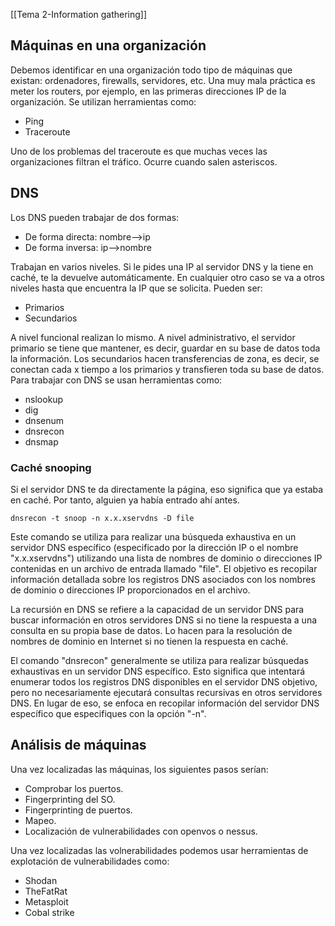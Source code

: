 [[Tema 2-Information gathering]]

## Máquinas en una organización
Debemos identificar en una organización todo tipo de máquinas que existan: ordenadores, firewalls, servidores, etc. Una muy mala práctica es meter los routers, por ejemplo, en las primeras direcciones IP de la organización. Se utilizan herramientas como:
+ Ping
+ Traceroute

Uno de los problemas del traceroute es que muchas veces las organizaciones filtran el tráfico. Ocurre cuando salen asteriscos.

## DNS
Los DNS pueden trabajar de dos formas: 
+ De forma directa: nombre-->ip
+ De forma inversa: ip-->nombre

Trabajan en varios niveles. Si le pides una IP al servidor DNS y la tiene en caché, te la devuelve automáticamente. En cualquier otro caso se va a otros niveles hasta que encuentra la IP que se solicita. Pueden ser: 
+ Primarios
+ Secundarios

A nivel funcional realizan lo mismo. A nivel administrativo, el servidor primario se tiene que mantener, es decir, guardar en su base de datos toda la información. Los secundarios hacen transferencias de zona, es decir, se conectan cada x tiempo a los primarios y transfieren toda su base de datos. Para trabajar con DNS se usan herramientas como:
+ nslookup
+ dig
+ dnsenum
+ dnsrecon
+ dnsmap

### Caché snooping
Si el servidor DNS te da directamente la página, eso significa que ya estaba en caché. Por tanto, alguien ya había entrado ahí antes. 

```
dnsrecon -t snoop -n x.x.xservdns -D file
```
Este comando se utiliza para realizar una búsqueda exhaustiva en un servidor DNS específico (especificado por la dirección IP o el nombre "x.x.xservdns") utilizando una lista de nombres de dominio o direcciones IP contenidas en un archivo de entrada llamado "file". El objetivo es recopilar información detallada sobre los registros DNS asociados con los nombres de dominio o direcciones IP proporcionados en el archivo.

La recursión en DNS se refiere a la capacidad de un servidor DNS para buscar información en otros servidores DNS si no tiene la respuesta a una consulta en su propia base de datos. Lo hacen para la resolución de nombres de dominio en Internet si no tienen la respuesta en caché.

El comando "dnsrecon" generalmente se utiliza para realizar búsquedas exhaustivas en un servidor DNS específico. Esto significa que intentará enumerar todos los registros DNS disponibles en el servidor DNS objetivo, pero no necesariamente ejecutará consultas recursivas en otros servidores DNS. En lugar de eso, se enfoca en recopilar información del servidor DNS específico que especifiques con la opción "-n".

## Análisis de máquinas
Una vez localizadas las máquinas, los siguientes pasos serían:
+ Comprobar los puertos.
+ Fingerprinting del SO.
+ Fingerprinting de puertos.
+ Mapeo.
+ Localización de vulnerabilidades con openvos o nessus.

Una vez localizadas las volnerabilidades podemos usar herramientas de explotación de vulnerabilidades como:
+ Shodan
+ TheFatRat
+ Metasploit
+ Cobal strike